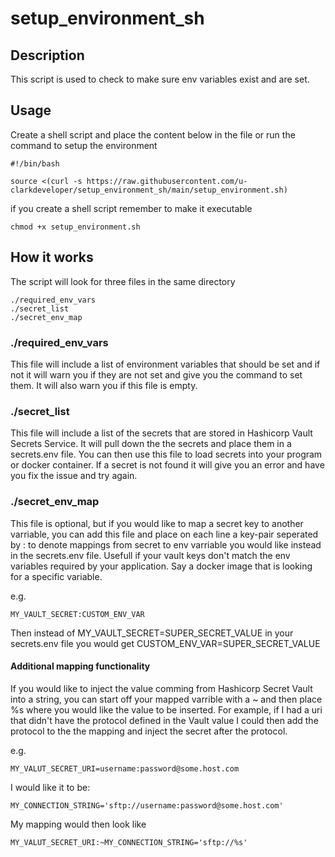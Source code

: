 # setup_environment_sh

## Description
This script is used to check to make sure env variables exist and are set. 

## Usage

Create a shell script and place the content below in the file or run the command to setup the environment

```shell
#!/bin/bash

source <(curl -s https://raw.githubusercontent.com/u-clarkdeveloper/setup_environment_sh/main/setup_environment.sh)
```

if you create a shell script remember to make it executable

```shell
chmod +x setup_environment.sh
```

## How it works
The script will look for three files in the same directory
```shell
./required_env_vars
./secret_list
./secret_env_map
```

### ./required_env_vars
This file will include a list of environment variables that should be set and if not it will warn you if they are not set and give you the command to set them. It will also warn you if this file is empty.

### ./secret_list
This file will include a list of the secrets that are stored in Hashicorp Vault Secrets Service. It will pull down the the secrets and place them in a secrets.env file. You can then use this file to load secrets into your program or docker container. If a secret is not found it will give you an error and have you fix the issue and try again.

### ./secret_env_map
This file is optional, but if you would like to map a secret key to another varriable, you can add this file and place on each line a key-pair seperated by : to denote mappings from secret to env varriable you would like instead in the secrets.env file. Usefull if your vault keys don't match the env variables required by your application. Say a docker image that is looking for a specific variable.

e.g.
```shell
MY_VAULT_SECRET:CUSTOM_ENV_VAR
```
Then instead of MY_VAULT_SECRET=SUPER_SECRET_VALUE in your secrets.env file you would get CUSTOM_ENV_VAR=SUPER_SECRET_VALUE

#### Additional mapping functionality
If you would like to inject the value comming from Hashicorp Secret Vault into a string, you can start off your mapped varrible with a ~ and then place %s where you would like the value to be inserted. For example, if I had a uri that didn't have the protocol defined in the Vault value I could then add the protocol to the  the mapping and inject the secret after the protocol.

e.g.
```shell
MY_VALUT_SECRET_URI=username:password@some.host.com
```
I would like it to be:
```shell
MY_CONNECTION_STRING='sftp://username:password@some.host.com'
```

My mapping would then look like
```shell
MY_VALUT_SECRET_URI:~MY_CONNECTION_STRING='sftp://%s'
```
